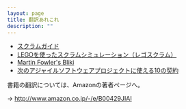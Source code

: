 ```yaml
---
layout: page
title: 翻訳あれこれ
description: ""
---
```


* [スクラムガイド](http://www.scrumguides.org/download.html)
* [LEGOを使ったスクラムシミュレーション（レゴスクラム）](http://www.lego4scrum.com/p/scrum-with-lego.html)
* [Martin Fowler's Bliki](http://capsctrl.que.jp/kdmsnr/wiki/bliki/)
* [次のアジャイルソフトウェアプロジェクトに使える10の契約](10-agile-contracts)

書籍の翻訳については、Amazonの著者ページへ。

→ http://www.amazon.co.jp/-/e/B00429JIAI
